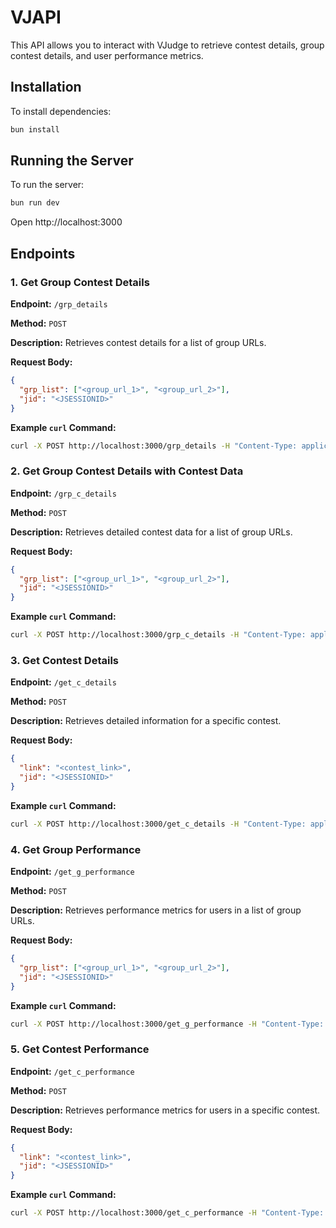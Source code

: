 # VJAPI

This API allows you to interact with VJudge to retrieve contest details, group contest details, and user performance metrics.

## Installation

To install dependencies:
```sh
bun install
```

## Running the Server

To run the server:
```sh
bun run dev
```

Open http://localhost:3000

## Endpoints

### 1. Get Group Contest Details

**Endpoint:** `/grp_details`

**Method:** `POST`

**Description:** Retrieves contest details for a list of group URLs.

**Request Body:**
```json
{
  "grp_list": ["<group_url_1>", "<group_url_2>"],
  "jid": "<JSESSIONID>"
}
```

**Example `curl` Command:**
```sh
curl -X POST http://localhost:3000/grp_details -H "Content-Type: application/json" -d '{"grp_list": ["<group_url_1>", "<group_url_2>"], "jid": "<JSESSIONID>"}'
```

### 2. Get Group Contest Details with Contest Data

**Endpoint:** `/grp_c_details`

**Method:** `POST`

**Description:** Retrieves detailed contest data for a list of group URLs.

**Request Body:**
```json
{
  "grp_list": ["<group_url_1>", "<group_url_2>"],
  "jid": "<JSESSIONID>"
}
```

**Example `curl` Command:**
```sh
curl -X POST http://localhost:3000/grp_c_details -H "Content-Type: application/json" -d '{"grp_list": ["<group_url_1>", "<group_url_2>"], "jid": "<JSESSIONID>"}'
```

### 3. Get Contest Details

**Endpoint:** `/get_c_details`

**Method:** `POST`

**Description:** Retrieves detailed information for a specific contest.

**Request Body:**
```json
{
  "link": "<contest_link>",
  "jid": "<JSESSIONID>"
}
```

**Example `curl` Command:**
```sh
curl -X POST http://localhost:3000/get_c_details -H "Content-Type: application/json" -d '{"link": "<contest_link>", "jid": "<JSESSIONID>"}'
```

### 4. Get Group Performance

**Endpoint:** `/get_g_performance`

**Method:** `POST`

**Description:** Retrieves performance metrics for users in a list of group URLs.

**Request Body:**
```json
{
  "grp_list": ["<group_url_1>", "<group_url_2>"],
  "jid": "<JSESSIONID>"
}
```

**Example `curl` Command:**
```sh
curl -X POST http://localhost:3000/get_g_performance -H "Content-Type: application/json" -d '{"grp_list": ["<group_url_1>", "<group_url_2>"], "jid": "<JSESSIONID>"}'
```

### 5. Get Contest Performance

**Endpoint:** `/get_c_performance`

**Method:** `POST`

**Description:** Retrieves performance metrics for users in a specific contest.

**Request Body:**
```json
{
  "link": "<contest_link>",
  "jid": "<JSESSIONID>"
}
```

**Example `curl` Command:**
```sh
curl -X POST http://localhost:3000/get_c_performance -H "Content-Type: application/json" -d '{"link": "<contest_link>", "jid": "<JSESSIONID>"}'
```

